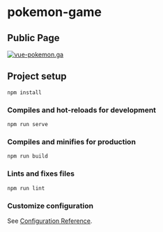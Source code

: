 # pokemon-game
## Public Page

<a align="center" href="https://vue-pokemon.ga/">
      <img align="center" src="https://img.shields.io/badge/Play-red?style=for-the-badge&logo=appveyor" alt="vue-pokemon.ga">
</a>

## Project setup

```
npm install
```

### Compiles and hot-reloads for development
```
npm run serve
```

### Compiles and minifies for production
```
npm run build
```

### Lints and fixes files
```
npm run lint
```

### Customize configuration
See [Configuration Reference](https://cli.vuejs.org/config/).
